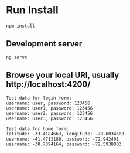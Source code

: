 # Run Install
```
npm install
```

## Development server
```
ng serve
```

## Browse your local URI, usually http://localhost:4200/
```
Test data for login form:
username: user, password: 123456
username: user1, password: 123456
username: user2, password: 123456
username: user3, password: 123456

Test data for home form:
latitude: -33.4184663, longitude: -70.6034608
username: -41.4713186, password: -72.942401
username: -38.7394164, password: -72.5938003

```